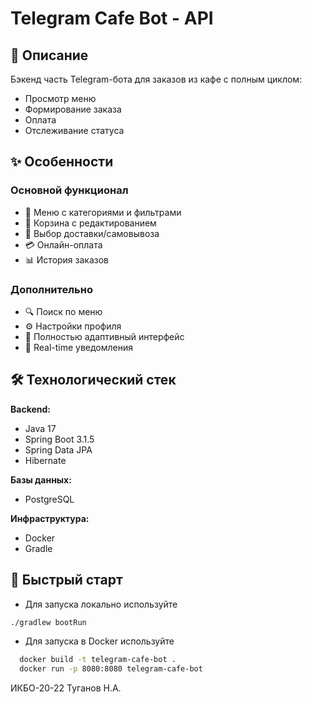 # Telegram Cafe Bot - API

## 📝 Описание

Бэкенд часть Telegram-бота для заказов из кафе с полным циклом:
- Просмотр меню
- Формирование заказа
- Оплата
- Отслеживание статуса

## ✨ Особенности

### Основной функционал
- 🍔 Меню с категориями и фильтрами
- 🛒 Корзина с редактированием
- 🚚 Выбор доставки/самовывоза
- 💳 Онлайн-оплата
- 📊 История заказов

### Дополнительно
- 🔍 Поиск по меню
- ⚙ Настройки профиля
- 📱 Полностью адаптивный интерфейс
- 🔔 Real-time уведомления

## 🛠 Технологический стек

**Backend:**
- Java 17
- Spring Boot 3.1.5
- Spring Data JPA
- Hibernate

**Базы данных:**
- PostgreSQL

**Инфраструктура:**
- Docker
- Gradle

## 🚀 Быстрый старт

- Для запуска локально используйте

```bash
./gradlew bootRun
```
- Для запуска в Docker используйте

```bash
  docker build -t telegram-cafe-bot .
  docker run -p 8080:8080 telegram-cafe-bot
```

ИКБО-20-22 Туганов Н.А.
